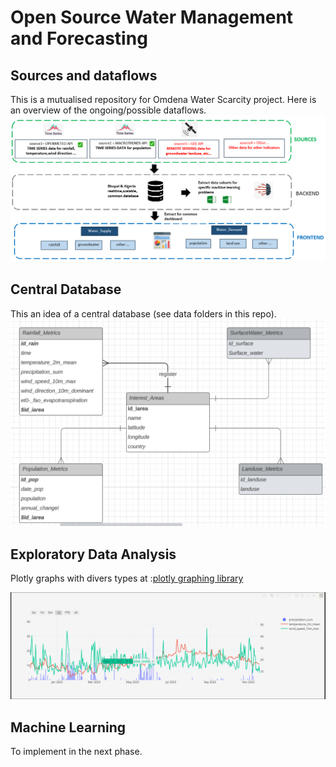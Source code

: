 # Open Source Water Management and Forecasting

##  Sources and dataflows 
This is a mutualised repository for Omdena Water Scarcity project. Here is an overview of the ongoing/possible dataflows.
![srces](assets/sources_back_front.png) 

## Central Database 
This an idea of a central database (see data folders in this repo). 
![db](assets/dwschema.png) 

## Exploratory Data Analysis 

Plotly graphs with divers types at :[plotly graphing library](https://plotly.com/python/) 

![plot_graph](assets/temp_precip.png) 

## Machine Learning 

To implement in the next phase.
